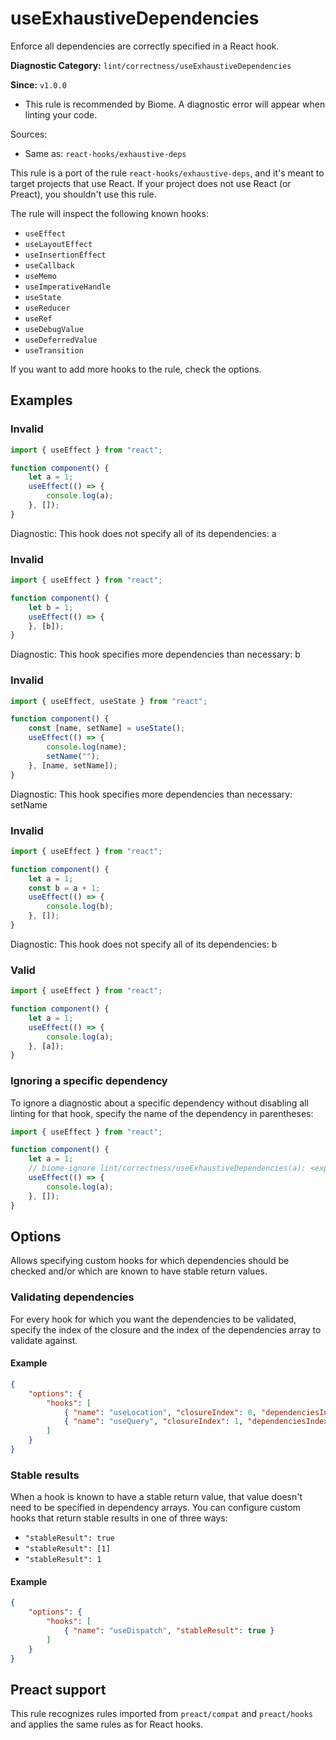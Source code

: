 # useExhaustiveDependencies

Enforce all dependencies are correctly specified in a React hook.

**Diagnostic Category:** `lint/correctness/useExhaustiveDependencies`

**Since:** `v1.0.0`

- This rule is recommended by Biome. A diagnostic error will appear when linting your code.

Sources: 
- Same as: `react-hooks/exhaustive-deps`

This rule is a port of the rule `react-hooks/exhaustive-deps`, and it's meant to target projects that use React. If your project does not use React (or Preact), you shouldn't use this rule.

The rule will inspect the following known hooks:

- `useEffect`
- `useLayoutEffect`
- `useInsertionEffect`
- `useCallback`
- `useMemo`
- `useImperativeHandle`
- `useState`
- `useReducer`
- `useRef`
- `useDebugValue`
- `useDeferredValue`
- `useTransition`

If you want to add more hooks to the rule, check the options.

## Examples

### Invalid

```js
import { useEffect } from "react";

function component() {
    let a = 1;
    useEffect(() => {
        console.log(a);
    }, []);
}
```

Diagnostic: This hook does not specify all of its dependencies: a

### Invalid

```js
import { useEffect } from "react";

function component() {
    let b = 1;
    useEffect(() => {
    }, [b]);
}
```

Diagnostic: This hook specifies more dependencies than necessary: b

### Invalid

```js
import { useEffect, useState } from "react";

function component() {
    const [name, setName] = useState();
    useEffect(() => {
        console.log(name);
        setName("");
    }, [name, setName]);
}
```

Diagnostic: This hook specifies more dependencies than necessary: setName

### Invalid

```js
import { useEffect } from "react";

function component() {
    let a = 1;
    const b = a + 1;
    useEffect(() => {
        console.log(b);
    }, []);
}
```

Diagnostic: This hook does not specify all of its dependencies: b

### Valid

```js
import { useEffect } from "react";

function component() {
    let a = 1;
    useEffect(() => {
        console.log(a);
    }, [a]);
}
```

### Ignoring a specific dependency

To ignore a diagnostic about a specific dependency without disabling all linting for that hook, specify the name of the dependency in parentheses:

```js
import { useEffect } from "react";

function component() {
    let a = 1;
    // biome-ignore lint/correctness/useExhaustiveDependencies(a): <explanation>
    useEffect(() => {
        console.log(a);
    }, []);
}
```

## Options

Allows specifying custom hooks for which dependencies should be checked and/or which are known to have stable return values.

### Validating dependencies

For every hook for which you want the dependencies to be validated, specify the index of the closure and the index of the dependencies array to validate against.

#### Example

```json
{
    "options": {
        "hooks": [
            { "name": "useLocation", "closureIndex": 0, "dependenciesIndex": 1},
            { "name": "useQuery", "closureIndex": 1, "dependenciesIndex": 0}
        ]
    }
}
```

### Stable results

When a hook is known to have a stable return value, that value doesn't need to be specified in dependency arrays. You can configure custom hooks that return stable results in one of three ways:

- `"stableResult": true` 
- `"stableResult": [1]` 
- `"stableResult": 1` 

#### Example

```json
{
    "options": {
        "hooks": [
            { "name": "useDispatch", "stableResult": true }
        ]
    }
}
```

## Preact support

This rule recognizes rules imported from `preact/compat` and `preact/hooks` and applies the same rules as for React hooks.